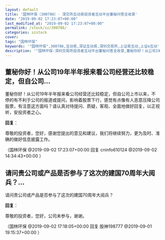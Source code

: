 ```yaml
---
layout: default
title: '国林环保（300786）- 深交所互动易投资者互动平台董秘问答全收录'
date: "2019-09-02 17:23:07+00:00"
last_modified_at: "2019-09-02 17:23:07+00:00"
permalink: /stock/sz/300786/
categories: szstock
cover: 
tags: "国林环保"
keywords: '"国林环保",300786,互动易,深证互动易,深圳交易所,上证易互动,上证e互动'
description: '"国林环保-深圳交易所投资者互动平台董秘问答全收录,董秘你好！从公司19年半年报来看公司经营还比较稳定，但自公司上市以来，不停的有不利于公司的报道或提问，影响着股票下行，感觉有点像有人恶意压降公司股票，有注意这方面吗？请认真对待提问、质疑，客观、全面地做好回复，以正视听，安投资者之心。"'
---
```


## 董秘你好！从公司19年半年报来看公司经营还比较稳定，但自公司...

董秘你好！从公司19年半年报来看公司经营还比较稳定，但自公司上市以来，不停的有不利于公司的报道或提问，影响着股票下行，感觉有点像有人恶意压降公司股票，有注意这方面吗？请认真对待提问、质疑，客观、全面地做好回复，以正视听，安投资者之心。

**回复**：

尊敬的投资者，您好，感谢您提出的意见和建议，我们将继续努力，更为及时、准确的做好信息披露工作。 

（国林环保  @2019-09-02 17:23:07+00:00 回复 cninfo610124  @2019-09-02 14:34:43+00:00 ）

## 请问贵公司或产品是否参与了这次的建国70周年大阅兵？...

请问贵公司或产品是否参与了这次的建国70周年大阅兵？

**回复**：

尊敬的投资者，您好，公司未参与，谢谢。 

（国林环保  @2019-09-02 17:18:05+00:00 回复 股神198777  @2019-09-01 19:15:37+00:00 ）

